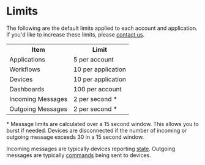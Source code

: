 # Limits

The following are the default limits applied to each account and application. If you'd like to increase these limits, please [contact us](https://www.losant.com/contact-us).

<table>
  <th>Item</th><th>Limit</th>
  <tr>
    <td>Applications</td>
    <td>5 per account</td>
  </tr>
  <tr>
    <td>Workflows</td>
    <td>10 per application</td>
  </tr>
  <tr>
    <td>Devices</td>
    <td>10 per application</td>
  </tr>
  <tr>
    <td>Dashboards</td>
    <td>100 per account</td>
  </tr>
  <tr>
    <td>Incoming Messages</td>
    <td>2 per second *</td>
  </tr>
  <tr>
    <td>Outgoing Messages</td>
    <td>2 per second *</td>
  </tr>
</table>

\* Message limits are calculated over a 15 second window. This allows you to burst if needed. Devices are disconnected if the number of incoming or outgoing message exceeds 30 in a 15 second window.

Incoming messages are typically devices reporting [state](/devices/state). Outgoing messages are typically [commands](/devices/commands) being sent to devices.
